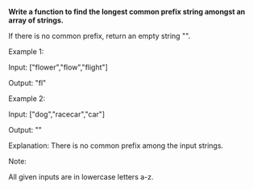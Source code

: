 **Write a function to find the longest common prefix string amongst an array of strings.**

If there is no common prefix, return an empty string "".

Example 1:

Input: ["flower","flow","flight"]

Output: "fl"

Example 2:

Input: ["dog","racecar","car"]

Output: ""

Explanation: There is no common prefix among the input strings.


Note:

All given inputs are in lowercase letters a-z.
